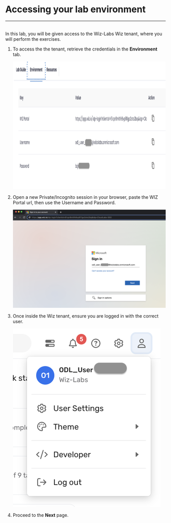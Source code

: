 # Accessing your lab environment
___
<br/>
In this lab, you will be given access to the Wiz-Labs Wiz tenant, where you will perform the exercises. 

<br/>

1. To access the the tenant, retrieve the credentials in the **Environment** tab.

   <p align="left">
       <img width="800" height="400" img src="img/env_creds.png"/>
        </p>


1. Open a new Private/Incognito session in your browser, paste the WIZ Portal url, then use the Username and Password.

   ![](img/login.png) 

1. Once inside the Wiz tenant, ensure you are logged in with the correct user.

   ![](img/wiz_user.png) 

1. Proceed to the **Next** page.
